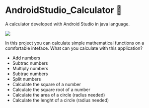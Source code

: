 # AndroidStudio_Calculator 🧮
A calculator developed with Android Studio in java language.

![](https://github.com/DiegR02/JavaAndroidStudio_Calculator/blob/main/Android-Studio.png)

In this project you can calculate simple mathematical functions on a comfortable inteface. What can you calculate with this application?

* Add numbers
* Subtrac numbers
* Multiply numbers
* Subtrac numbers
* Split numbers
* Calculate the square of a number
* Calculate the square root of a number
* Calculate the area of a circle (radius needed)
* Calculate the lenght of a circle (radius needed)
